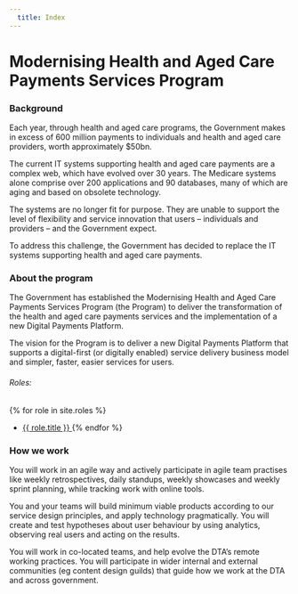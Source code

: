 ```yaml
---
  title: Index
---
```


# Modernising Health and Aged Care Payments Services Program

### Background
Each year, through health and aged care programs, the Government makes in excess of 600 million payments to individuals and health and aged care providers, worth approximately $50bn.

The current IT systems supporting health and aged care payments are a complex web, which have evolved over 30 years. The Medicare systems alone comprise over 200 applications and 90 databases, many of which are aging and based on obsolete technology.

The systems are no longer fit for purpose. They are unable to support the level of flexibility and service innovation that users – individuals and providers – and the Government expect.

To address this challenge, the Government has decided to replace the IT systems supporting health and aged care payments.

### About the program

The Government has established the Modernising Health and Aged Care Payments Services Program (the Program) to deliver the transformation of the health and aged care payments services and the implementation of a new Digital Payments Platform.

The vision for the Program is to deliver a new Digital Payments Platform that supports a digital-first (or digitally enabled) service delivery business model and simpler, faster, easier services for users.

###### Roles:
{% for role in site.roles %}
- [ {{ role.title }} ]( {{role.url}} )
{% endfor %}

### How we work

You will work in an agile way and actively participate in agile team practises like weekly retrospectives, daily standups, weekly showcases and weekly sprint planning, while tracking work with online tools.

You and your teams will build minimum viable products according to our service design principles, and apply technology pragmatically. You will create and test hypotheses about user behaviour by using analytics, observing real users and acting on the results. 

You will work in co-located teams, and help evolve the DTA’s remote working practices. You will participate in wider internal and external communities (eg content design guilds) that guide how we work at the DTA and across government.

